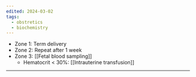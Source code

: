 ```yaml
---
edited: 2024-03-02
tags:
  - obstretics
  - biochemistry
---
```

- Zone 1: Term delivery
- Zone 2: Repeat after 1 week
- Zone 3: [[Fetal blood sampling]]
	- Hematocrit < 30%: [[Intrauterine transfusion]]

---
